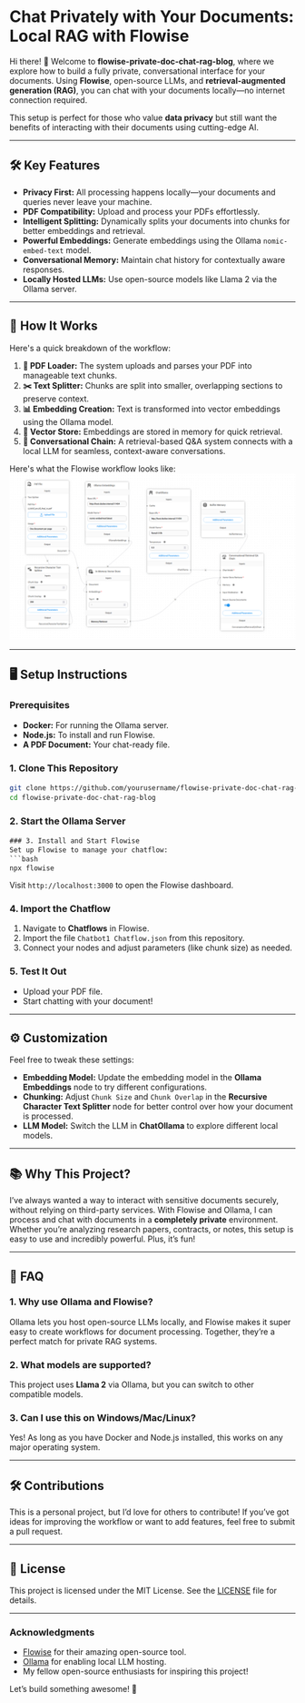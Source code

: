 # Chat Privately with Your Documents: Local RAG with Flowise

Hi there! 👋 Welcome to **flowise-private-doc-chat-rag-blog**, where we explore how to build a fully private, conversational interface for your documents. Using **Flowise**, open-source LLMs, and **retrieval-augmented generation (RAG)**, you can chat with your documents locally—no internet connection required.

This setup is perfect for those who value **data privacy** but still want the benefits of interacting with their documents using cutting-edge AI.

---

## 🛠️ Key Features

- **Privacy First:** All processing happens locally—your documents and queries never leave your machine.
- **PDF Compatibility:** Upload and process your PDFs effortlessly.
- **Intelligent Splitting:** Dynamically splits your documents into chunks for better embeddings and retrieval.
- **Powerful Embeddings:** Generate embeddings using the Ollama `nomic-embed-text` model.
- **Conversational Memory:** Maintain chat history for contextually aware responses.
- **Locally Hosted LLMs:** Use open-source models like Llama 2 via the Ollama server.

---

## 🚀 How It Works

Here's a quick breakdown of the workflow:

1. **📄 PDF Loader:** The system uploads and parses your PDF into manageable text chunks.
2. **✂️ Text Splitter:** Chunks are split into smaller, overlapping sections to preserve context.
3. **📊 Embedding Creation:** Text is transformed into vector embeddings using the Ollama model.
4. **💾 Vector Store:** Embeddings are stored in memory for quick retrieval.
5. **💬 Conversational Chain:** A retrieval-based Q&A system connects with a local LLM for seamless, context-aware conversations.

Here's what the Flowise workflow looks like:
![Workflow Diagram](./workflow.png)

---

## 🖥️ Setup Instructions

### Prerequisites
- **Docker:** For running the Ollama server.
- **Node.js:** To install and run Flowise.
- **A PDF Document:** Your chat-ready file.

### 1. Clone This Repository
```bash
git clone https://github.com/yourusername/flowise-private-doc-chat-rag-blog.git
cd flowise-private-doc-chat-rag-blog
```
### 2. Start the Ollama Server

```
### 3. Install and Start Flowise
Set up Flowise to manage your chatflow:
```bash
npx flowise
```

Visit `http://localhost:3000` to open the Flowise dashboard.

### 4. Import the Chatflow
1. Navigate to **Chatflows** in Flowise.
2. Import the file `Chatbot1 Chatflow.json` from this repository.
3. Connect your nodes and adjust parameters (like chunk size) as needed.

### 5. Test It Out
- Upload your PDF file.
- Start chatting with your document!

---

## ⚙️ Customization

Feel free to tweak these settings:

- **Embedding Model:** Update the embedding model in the **Ollama Embeddings** node to try different configurations.
- **Chunking:** Adjust `Chunk Size` and `Chunk Overlap` in the **Recursive Character Text Splitter** node for better control over how your document is processed.
- **LLM Model:** Switch the LLM in **ChatOllama** to explore different local models.

---

## 📚 Why This Project?

I’ve always wanted a way to interact with sensitive documents securely, without relying on third-party services. With Flowise and Ollama, I can process and chat with documents in a **completely private** environment. Whether you’re analyzing research papers, contracts, or notes, this setup is easy to use and incredibly powerful. Plus, it’s fun!

---

## 🙋 FAQ

### 1. Why use Ollama and Flowise?
Ollama lets you host open-source LLMs locally, and Flowise makes it super easy to create workflows for document processing. Together, they’re a perfect match for private RAG systems.

### 2. What models are supported?
This project uses **Llama 2** via Ollama, but you can switch to other compatible models.

### 3. Can I use this on Windows/Mac/Linux?
Yes! As long as you have Docker and Node.js installed, this works on any major operating system.

---

## 🛠️ Contributions

This is a personal project, but I’d love for others to contribute! If you’ve got ideas for improving the workflow or want to add features, feel free to submit a pull request.

---

## 📜 License

This project is licensed under the MIT License. See the [LICENSE](./LICENSE) file for details.

---

### Acknowledgments

- [Flowise](https://github.com/FlowiseAI/Flowise) for their amazing open-source tool.
- [Ollama](https://ollama.ai) for enabling local LLM hosting.
- My fellow open-source enthusiasts for inspiring this project!

Let’s build something awesome! 🚀
